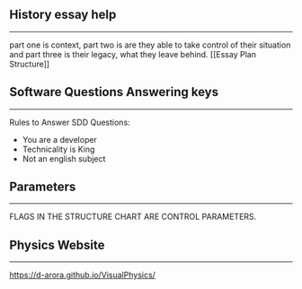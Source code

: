## History essay help
---
part one is context, part two is are they able to take control of their situation and part three is their legacy, what they leave behind. [[Essay Plan Structure]] 

## Software Questions Answering keys
---
Rules to Answer SDD Questions:
-   You are a developer
-   Technicality is King
-   Not an english subject

## Parameters
---
FLAGS IN THE STRUCTURE CHART ARE CONTROL PARAMETERS. 


## Physics Website
---
https://d-arora.github.io/VisualPhysics/


